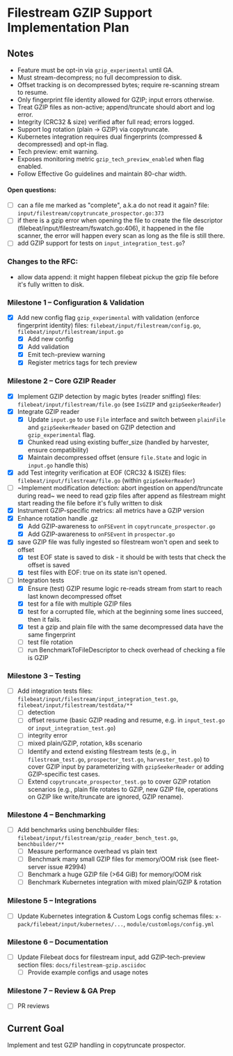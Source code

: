# Filestream GZIP Support Implementation Plan

## Notes
- Feature must be opt-in via `gzip_experimental` until GA.
- Must stream-decompress; no full decompression to disk.
- Offset tracking is on decompressed bytes; require re-scanning stream to resume.
- Only fingerprint file identity allowed for GZIP; input errors otherwise.
- Treat GZIP files as non-active; append/truncate should abort and log error.
- Integrity (CRC32 & size) verified after full read; errors logged.
- Support log rotation (plain -> GZIP) via copytruncate.
- Kubernetes integration requires dual fingerprints (compressed & decompressed) and opt-in flag.
- Tech preview: emit warning.
- Exposes monitoring metric `gzip_tech_preview_enabled` when flag enabled.
- Follow Effective Go guidelines and maintain 80-char width.

#### Open questions:
- [ ] can a file me marked as "complete", a.k.a do not read it again?
  file: `input/filestream/copytruncate_prospector.go:373`
- [ ] if there is a gzip error when opening the file to create the file
descriptor (filebeat/input/filestream/fswatch.go:406), it happened in the file
scanner, the error will happen every scan as long as the file is still there.
- [ ] add GZIP support for tests on `input_integration_test.go`?

### Changes to the RFC:
 - allow data append: it might happen filebeat pickup the gzip file before it's fully written to disk.

### Milestone 1 – Configuration & Validation
- [x] Add new config flag `gzip_experimental` with validation (enforce fingerprint identity)
      files: `filebeat/input/filestream/config.go`,
      `filebeat/input/filestream/input.go`
  - [x] Add new config
  - [x] Add validation
  - [x] Emit tech-preview warning
  - [x] Register metrics tags for tech preview

### Milestone 2 – Core GZIP Reader
- [x] Implement GZIP detection by magic bytes (reader sniffing)
      files: `filebeat/input/filestream/file.go` (see `IsGZIP` and `gzipSeekerReader`)
- [x] Integrate GZIP reader
  - [x] Update `input.go` to use `File` interface and switch between `plainFile` and `gzipSeekerReader` based on GZIP detection and `gzip_experimental` flag.
  - [x] Chunked read using existing buffer_size (handled by harvester, ensure compatibility)
  - [x] Maintain decompressed offset (ensure `file.State` and logic in `input.go` handle this)
- [x] add Test integrity verification at EOF (CRC32 & ISIZE)
      files: `filebeat/input/filestream/file.go` (within `gzipSeekerReader`)
- [ ] ~Implement modification detection: abort ingestion on append/truncate during read~
      we need to read gzip files after append as filestream might start reading the file before it's fully written to disk
- [x] Instrument GZIP-specific metrics: all metrics have a GZIP version
- [x] Enhance rotation handle .gz
  - [x] Add GZIP-awareness to `onFSEvent` in `copytruncate_prospector.go`
  - [x] Add GZIP-awareness to `onFSEvent` in `prospector.go`
- [x] save GZIP file was fully ingested so filestream won't open and seek to offset
  - [x] test EOF state is saved to disk - it should be with tests that check the offset is saved
  - [x] test files with EOF: true on its state isn't opened.
- [ ] Integration tests
  - [x] Ensure (test) GZIP resume logic re-reads stream from start to reach last known decompressed offset
  - [x] test for a file with multiple GZIP files
  - [x] test for a corrupted file, which at the beginning some lines succeed, then
    it fails.
  - [x] test a gzip and plain file with the same decompressed data have the same
  fingerprint
  - [ ] test file rotation
  - [ ] run BenchmarkToFileDescriptor to check overhead of checking a file is GZIP

### Milestone 3 – Testing
- [ ] Add integration tests
      files: `filebeat/input/filestream/input_integration_test.go`,
      `filebeat/input/filestream/testdata/**`
  - [ ] detection
  - [ ] offset resume (basic GZIP reading and resume, e.g. in `input_test.go` or `input_integration_test.go`)
  - [ ] integrity error
  - [ ] mixed plain/GZIP, rotation, k8s scenario
  - [ ] Identify and extend existing filestream tests (e.g., in `filestream_test.go`, `prospector_test.go`, `harvester_test.go`) to cover GZIP input by parameterizing with `gzipSeekerReader` or adding GZIP-specific test cases.
  - [ ] Extend `copytruncate_prospector_test.go` to cover GZIP rotation scenarios (e.g., plain file rotates to GZIP, new GZIP file, operations on GZIP like write/truncate are ignored, GZIP rename).

### Milestone 4 – Benchmarking
- [ ] Add benchmarks using benchbuilder
      files: `filebeat/input/filestream/gzip_reader_bench_test.go`,
      `benchbuilder/**`
  - [ ] Measure performance overhead vs plain text
  - [ ] Benchmark many small GZIP files for memory/OOM risk (see fleet-server issue #2994)
  - [ ] Benchmark a huge GZIP file (>64 GiB) for memory/OOM risk
  - [ ] Benchmark Kubernetes integration with mixed plain/GZIP & rotation

### Milestone 5 – Integrations
- [ ] Update Kubernetes integration & Custom Logs config schemas
      files: `x-pack/filebeat/input/kubernetes/...`,
      `module/customlogs/config.yml`

### Milestone 6 – Documentation
- [ ] Update Filebeat docs for filestream input, add GZIP-tech-preview section
      files: `docs/filestream-gzip.asciidoc`
  - [ ] Provide example configs and usage notes

### Milestone 7 – Review & GA Prep
- [ ] PR reviews

## Current Goal
Implement and test GZIP handling in copytruncate prospector.
